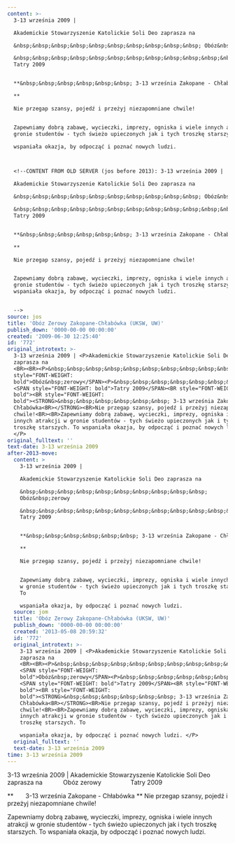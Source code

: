 ```yaml
---
content: >-
  3-13 września 2009 | 

  Akademickie Stowarzyszenie Katolickie Soli Deo zaprasza na 

  &nbsp;&nbsp;&nbsp;&nbsp;&nbsp;&nbsp;&nbsp;&nbsp;&nbsp;&nbsp; Obóz&nbsp;zerowy

  &nbsp;&nbsp;&nbsp;&nbsp;&nbsp;&nbsp;&nbsp;&nbsp;&nbsp;&nbsp;&nbsp;&nbsp;&nbsp;&nbsp;&nbsp;
  Tatry 2009


  **&nbsp;&nbsp;&nbsp;&nbsp;&nbsp;&nbsp; 3-13 września Zakopane - Chłabówka

  **

  Nie przegap szansy, pojedź i przeżyj niezapomniane chwile!


  Zapewniamy dobrą zabawę, wycieczki, imprezy, ogniska i wiele innych atrakcji w
  gronie studentów - tych świeżo upieczonych jak i tych troszkę starszych. To 

  wspaniała okazja, by odpocząć i poznać nowych ludzi. 



  <!--CONTENT FROM OLD SERVER (jos before 2013): 3-13 września 2009 | 

  Akademickie Stowarzyszenie Katolickie Soli Deo zaprasza na 

  &nbsp;&nbsp;&nbsp;&nbsp;&nbsp;&nbsp;&nbsp;&nbsp;&nbsp;&nbsp; Obóz&nbsp;zerowy

  &nbsp;&nbsp;&nbsp;&nbsp;&nbsp;&nbsp;&nbsp;&nbsp;&nbsp;&nbsp;&nbsp;&nbsp;&nbsp;&nbsp;&nbsp;
  Tatry 2009


  **&nbsp;&nbsp;&nbsp;&nbsp;&nbsp;&nbsp; 3-13 września Zakopane - Chłabówka

  **

  Nie przegap szansy, pojedź i przeżyj niezapomniane chwile!


  Zapewniamy dobrą zabawę, wycieczki, imprezy, ogniska i wiele innych atrakcji w
  gronie studentów - tych świeżo upieczonych jak i tych troszkę starszych. To
  wspaniała okazja, by odpocząć i poznać nowych ludzi. 


  -->
source: jos
title: 'Obóz Zerowy Zakopane-Chłabówka (UKSW, UW)'
publish_down: '0000-00-00 00:00:00'
created: '2009-06-30 12:25:40'
id: '772'
original_introtext: >-
  3-13 września 2009 | <P>Akademickie Stowarzyszenie Katolickie Soli Deo
  zaprasza na
  <BR><BR><P>&nbsp;&nbsp;&nbsp;&nbsp;&nbsp;&nbsp;&nbsp;&nbsp;&nbsp;&nbsp; <SPAN
  style="FONT-WEIGHT:
  bold">Obóz&nbsp;zerowy</SPAN><P>&nbsp;&nbsp;&nbsp;&nbsp;&nbsp;&nbsp;&nbsp;&nbsp;&nbsp;&nbsp;&nbsp;&nbsp;&nbsp;&nbsp;&nbsp;
  <SPAN style="FONT-WEIGHT: bold">Tatry 2009</SPAN><BR style="FONT-WEIGHT:
  bold"><BR style="FONT-WEIGHT:
  bold"><STRONG>&nbsp;&nbsp;&nbsp;&nbsp;&nbsp;&nbsp; 3-13 września Zakopane -
  Chłabówka<BR></STRONG><BR>Nie przegap szansy, pojedź i przeżyj niezapomniane
  chwile!<BR><BR>Zapewniamy dobrą zabawę, wycieczki, imprezy, ogniska i wiele
  innych atrakcji w gronie studentów - tych świeżo upieczonych jak i tych
  troszkę starszych. To wspaniała okazja, by odpocząć i poznać nowych ludzi.
  </P>
original_fulltext: ''
text-date: 3-13 września 2009
after-2013-move:
  content: >
    3-13 września 2009 | 

    Akademickie Stowarzyszenie Katolickie Soli Deo zaprasza na 

    &nbsp;&nbsp;&nbsp;&nbsp;&nbsp;&nbsp;&nbsp;&nbsp;&nbsp;&nbsp;
    Obóz&nbsp;zerowy

    &nbsp;&nbsp;&nbsp;&nbsp;&nbsp;&nbsp;&nbsp;&nbsp;&nbsp;&nbsp;&nbsp;&nbsp;&nbsp;&nbsp;&nbsp;
    Tatry 2009


    **&nbsp;&nbsp;&nbsp;&nbsp;&nbsp;&nbsp; 3-13 września Zakopane - Chłabówka

    **

    Nie przegap szansy, pojedź i przeżyj niezapomniane chwile!


    Zapewniamy dobrą zabawę, wycieczki, imprezy, ogniska i wiele innych atrakcji
    w gronie studentów - tych świeżo upieczonych jak i tych troszkę starszych.
    To 

    wspaniała okazja, by odpocząć i poznać nowych ludzi. 
  source: jom
  title: 'Obóz Zerowy Zakopane-Chłabówka (UKSW, UW)'
  publish_down: '0000-00-00 00:00:00'
  created: '2013-05-08 20:59:32'
  id: '772'
  original_introtext: >-
    3-13 września 2009 | <P>Akademickie Stowarzyszenie Katolickie Soli Deo
    zaprasza na
    <BR><BR><P>&nbsp;&nbsp;&nbsp;&nbsp;&nbsp;&nbsp;&nbsp;&nbsp;&nbsp;&nbsp;
    <SPAN style="FONT-WEIGHT:
    bold">Obóz&nbsp;zerowy</SPAN><P>&nbsp;&nbsp;&nbsp;&nbsp;&nbsp;&nbsp;&nbsp;&nbsp;&nbsp;&nbsp;&nbsp;&nbsp;&nbsp;&nbsp;&nbsp;
    <SPAN style="FONT-WEIGHT: bold">Tatry 2009</SPAN><BR style="FONT-WEIGHT:
    bold"><BR style="FONT-WEIGHT:
    bold"><STRONG>&nbsp;&nbsp;&nbsp;&nbsp;&nbsp;&nbsp; 3-13 września Zakopane -
    Chłabówka<BR></STRONG><BR>Nie przegap szansy, pojedź i przeżyj niezapomniane
    chwile!<BR><BR>Zapewniamy dobrą zabawę, wycieczki, imprezy, ogniska i wiele
    innych atrakcji w gronie studentów - tych świeżo upieczonych jak i tych
    troszkę starszych. To 

    wspaniała okazja, by odpocząć i poznać nowych ludzi. </P>
  original_fulltext: ''
  text-date: 3-13 września 2009
time: 3-13 września 2009
---
```

3-13 września 2009 | 
Akademickie Stowarzyszenie Katolickie Soli Deo zaprasza na 
&nbsp;&nbsp;&nbsp;&nbsp;&nbsp;&nbsp;&nbsp;&nbsp;&nbsp;&nbsp; Obóz&nbsp;zerowy
&nbsp;&nbsp;&nbsp;&nbsp;&nbsp;&nbsp;&nbsp;&nbsp;&nbsp;&nbsp;&nbsp;&nbsp;&nbsp;&nbsp;&nbsp; Tatry 2009

**&nbsp;&nbsp;&nbsp;&nbsp;&nbsp;&nbsp; 3-13 września Zakopane - Chłabówka
**
Nie przegap szansy, pojedź i przeżyj niezapomniane chwile!

Zapewniamy dobrą zabawę, wycieczki, imprezy, ogniska i wiele innych atrakcji w gronie studentów - tych świeżo upieczonych jak i tych troszkę starszych. To 
wspaniała okazja, by odpocząć i poznać nowych ludzi. 


<!--CONTENT FROM OLD SERVER (jos before 2013): 3-13 września 2009 | 
Akademickie Stowarzyszenie Katolickie Soli Deo zaprasza na 
&nbsp;&nbsp;&nbsp;&nbsp;&nbsp;&nbsp;&nbsp;&nbsp;&nbsp;&nbsp; Obóz&nbsp;zerowy
&nbsp;&nbsp;&nbsp;&nbsp;&nbsp;&nbsp;&nbsp;&nbsp;&nbsp;&nbsp;&nbsp;&nbsp;&nbsp;&nbsp;&nbsp; Tatry 2009

**&nbsp;&nbsp;&nbsp;&nbsp;&nbsp;&nbsp; 3-13 września Zakopane - Chłabówka
**
Nie przegap szansy, pojedź i przeżyj niezapomniane chwile!

Zapewniamy dobrą zabawę, wycieczki, imprezy, ogniska i wiele innych atrakcji w gronie studentów - tych świeżo upieczonych jak i tych troszkę starszych. To wspaniała okazja, by odpocząć i poznać nowych ludzi. 

-->

<!--{{json:{"created_date":"2009-06-30 12:25:40","publish_down":"0000-00-00 00:00:00","id":"772"}}}-->